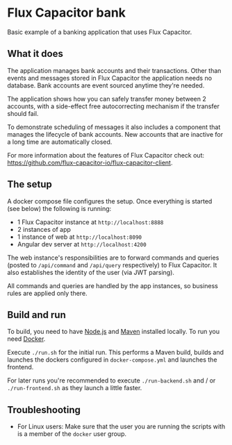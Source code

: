 # Flux Capacitor bank
Basic example of a banking application that uses Flux Capacitor.

## What it does
The application manages bank accounts and their transactions. Other than events and messages stored in Flux Capacitor
the application needs no database. Bank accounts are event sourced anytime they're needed.

The application shows how you can safely transfer money between 2 accounts, with a side-effect free
 autocorrecting mechanism if the transfer should fail.

 To demonstrate scheduling of messages it also includes a component that manages the lifecycle of bank accounts.
 New accounts that are inactive for a long time are automatically closed.

 For more information about the features of Flux Capacitor check out:
 <https://github.com/flux-capacitor-io/flux-capacitor-client>.

## The setup
A docker compose file configures the setup.
Once everything is started (see below) the following is running:
- 1 Flux Capacitor instance at `http://localhost:8888`
- 2 instances of app
- 1 instance of web at `http://localhost:8090`
- Angular dev server at `http://localhost:4200`

The web instance's responsibilities are to forward commands and queries (posted to `/api/command` and `/api/query`
respectively) to Flux Capacitor. It also establishes the identity of the user (via JWT parsing).

All commands and queries are handled by the app instances, so business rules are applied only there.

## Build and run
To build, you need to have [Node.js](https://docs.npmjs.com/downloading-and-installing-node-js-and-npm)
and [Maven](https://maven.apache.org/guides/getting-started/maven-in-five-minutes.html) installed locally.
To run you need [Docker](https://docs.docker.com/get-docker/).

Execute `./run.sh` for the initial run. This performs a Maven build, builds and launches the dockers configured in
`docker-compose.yml` and launches the frontend.

For later runs you're recommended to execute `./run-backend.sh` and / or `./run-frontend.sh` as they launch a little
faster.

## Troubleshooting
* For Linux users: Make sure that the user you are running the scripts with is a member of the `docker` user group.
